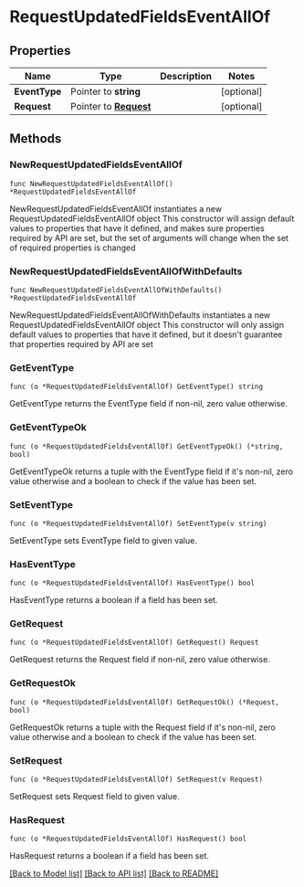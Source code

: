 # RequestUpdatedFieldsEventAllOf

## Properties

Name | Type | Description | Notes
------------ | ------------- | ------------- | -------------
**EventType** | Pointer to **string** |  | [optional] 
**Request** | Pointer to [**Request**](Request.md) |  | [optional] 

## Methods

### NewRequestUpdatedFieldsEventAllOf

`func NewRequestUpdatedFieldsEventAllOf() *RequestUpdatedFieldsEventAllOf`

NewRequestUpdatedFieldsEventAllOf instantiates a new RequestUpdatedFieldsEventAllOf object
This constructor will assign default values to properties that have it defined,
and makes sure properties required by API are set, but the set of arguments
will change when the set of required properties is changed

### NewRequestUpdatedFieldsEventAllOfWithDefaults

`func NewRequestUpdatedFieldsEventAllOfWithDefaults() *RequestUpdatedFieldsEventAllOf`

NewRequestUpdatedFieldsEventAllOfWithDefaults instantiates a new RequestUpdatedFieldsEventAllOf object
This constructor will only assign default values to properties that have it defined,
but it doesn't guarantee that properties required by API are set

### GetEventType

`func (o *RequestUpdatedFieldsEventAllOf) GetEventType() string`

GetEventType returns the EventType field if non-nil, zero value otherwise.

### GetEventTypeOk

`func (o *RequestUpdatedFieldsEventAllOf) GetEventTypeOk() (*string, bool)`

GetEventTypeOk returns a tuple with the EventType field if it's non-nil, zero value otherwise
and a boolean to check if the value has been set.

### SetEventType

`func (o *RequestUpdatedFieldsEventAllOf) SetEventType(v string)`

SetEventType sets EventType field to given value.

### HasEventType

`func (o *RequestUpdatedFieldsEventAllOf) HasEventType() bool`

HasEventType returns a boolean if a field has been set.

### GetRequest

`func (o *RequestUpdatedFieldsEventAllOf) GetRequest() Request`

GetRequest returns the Request field if non-nil, zero value otherwise.

### GetRequestOk

`func (o *RequestUpdatedFieldsEventAllOf) GetRequestOk() (*Request, bool)`

GetRequestOk returns a tuple with the Request field if it's non-nil, zero value otherwise
and a boolean to check if the value has been set.

### SetRequest

`func (o *RequestUpdatedFieldsEventAllOf) SetRequest(v Request)`

SetRequest sets Request field to given value.

### HasRequest

`func (o *RequestUpdatedFieldsEventAllOf) HasRequest() bool`

HasRequest returns a boolean if a field has been set.


[[Back to Model list]](../README.md#documentation-for-models) [[Back to API list]](../README.md#documentation-for-api-endpoints) [[Back to README]](../README.md)


